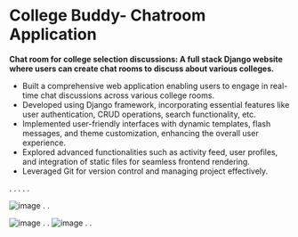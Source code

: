 # College Buddy- Chatroom Application

**Chat room for college selection discussions: A full stack Django website where users can create chat rooms to discuss about various colleges.**

- Built a comprehensive web application enabling users to engage in real-time chat discussions across various college rooms.
- Developed using Django framework, incorporating essential features like user authentication, CRUD operations, search functionality, etc.
- Implemented user-friendly interfaces with dynamic templates, flash messages, and theme customization, enhancing the overall user experience.
- Explored advanced functionalities such as activity feed, user profiles, and integration of static files for seamless frontend rendering.
- Leveraged Git for version control and managing project effectively.

.
.
.
.
.

![image](https://github.com/shristyyx/studybud/assets/94732127/db25700e-0ad7-4ac5-b5cc-deabae7670b2)
.
.

![image](https://github.com/shristyyx/studybud/assets/94732127/688f1f59-861f-4a00-b219-4ec45018368d)
.
.
![image](https://github.com/shristyyx/studybud/assets/94732127/06cadb44-5a29-41ef-9075-109a5ec82377)
.
.

